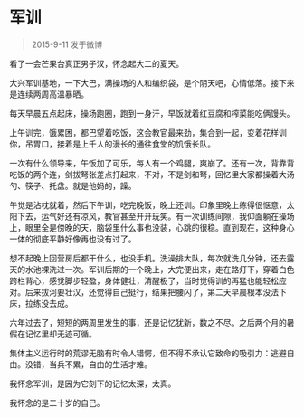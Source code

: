 # 军训

> 2015-9-11 发于微博

看了一会芒果台真正男子汉，怀念起大二的夏天。

大兴军训基地，一下大巴，满操场的人和编织袋，是个阴天吧，心情低落。接下来是连续两周高温暴晒。

每天早晨五点起床，操场跑圈，跑到一身汗，早饭就着红豆腐和榨菜能吃俩馒头。

上午训完，饿累困，都巴望着吃饭，这会教官最来劲，集合到一起，变着花样训你，吊胃口，接着是上千人的漫长的通往食堂的饥饿长队。

一次有什么领导来，午饭加了可乐，每人有一个鸡腿，爽崩了。还有一次，背靠背吃饭的两个连，剑拔弩张差点打起来，不对，不是剑和弩，回忆里大家都操着大汤勺、筷子、托盘。就是他妈的，躁。

午觉是沾枕就着，然后下午训，吃完晚饭，晚上还训。印象里晚上练得很惬意，太阳下去，运气好还有凉风，教官甚至开开玩笑。有一次训练间隙，我仰面躺在操场上，眼里全是傍晚的天，脑袋里什么事也没装，心跳的很稳。直到现在，这种身心一体的彻底平静好像再也没有过了。

想不起晚上回营房后都干什么，也没手机。洗澡排大队，每次就洗几分钟，还去露天的水池裸洗过一次。军训后期的一个晚上，大完便出来，走在路灯下，穿着白色跨栏背心，感觉脚步轻盈，身体健壮，清醒极了，当时觉得训的再猛也能轻松应对。后来拔河要壮汉，还觉得自己挺行，结果把腰闪了，第二天早晨根本没法下床，拉练没去成。

六年过去了，短短的两周里发生的事，还是记忆犹新，数之不尽。之后两个月的暑假在记忆里却无迹可循。

集体主义运行时的荒谬无脑有时令人错愕，但不得不承认它致命的吸引力：逃避自由。没错，当兵不累，自由的生活才难。

我怀念军训，是因为它刻下的记忆太深，太真。

我怀念的是二十岁的自己。

